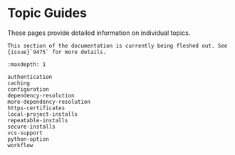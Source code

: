 # Topic Guides

These pages provide detailed information on individual topics.

```{note}
This section of the documentation is currently being fleshed out. See
{issue}`9475` for more details.
```

```{toctree}
:maxdepth: 1

authentication
caching
configuration
dependency-resolution
more-dependency-resolution
https-certificates
local-project-installs
repeatable-installs
secure-installs
vcs-support
python-option
workflow
```
